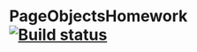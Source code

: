 # PageObjectsHomework [![Build status](https://ci.appveyor.com/api/projects/status/e76p3qt1ikvy09ge/branch/main?svg=true)](https://ci.appveyor.com/project/Toybear1986/pageobjectshomework/branch/main)


